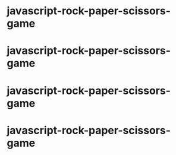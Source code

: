 # javascript-rock-paper-scissors-game
# javascript-rock-paper-scissors-game
# javascript-rock-paper-scissors-game
# javascript-rock-paper-scissors-game
